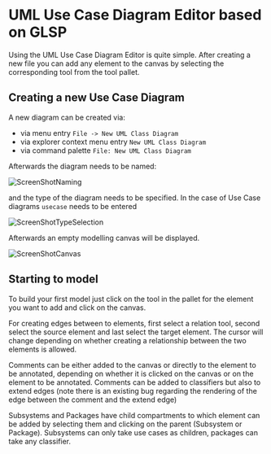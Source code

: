 # UML Use Case Diagram Editor based on GLSP

Using the UML Use Case Diagram Editor is quite simple. After creating a new file you can add any element to the canvas by selecting the corresponding  tool from the tool pallet. 

## Creating a new Use Case Diagram

A new diagram can be created via:

- via menu entry `File -> New UML Class Diagram`
- via explorer context menu entry `New UML Class Diagram`
- via command palette `File: New UML Class Diagram`

Afterwards the diagram needs to be named: 

![ScreenShotNaming](https://user-images.githubusercontent.com/45531943/122419372-24d0ce80-cf8b-11eb-9df9-f0ff9217ec4b.jpeg)

and the type of the diagram needs to be specified. In the case of Use Case diagrams `usecase` needs to be entered

![ScreenShotTypeSelection](https://user-images.githubusercontent.com/45531943/122419403-29958280-cf8b-11eb-9065-770809155395.jpeg)

Afterwards an empty modelling canvas will be displayed. 

![ScreenShotCanvas](https://user-images.githubusercontent.com/45531943/122419429-2e5a3680-cf8b-11eb-8996-d069bb618c63.jpeg)

## Starting to model

To build your first model just click on the tool in the pallet for the element you want to add and click on the canvas. 

For creating edges between to elements, first select a relation tool, second select the source element and last select the target element. The cursor will change depending on whether creating a relationship between the two elements is allowed. 

Comments can be either added to the canvas or directly to the element to be annotated, depending on whether it is clicked on the canvas or on the element to be annotated. Comments can be added to classifiers but also to extend edges (note there is an existing bug regarding the rendering of the edge between the comment and the extend edge)

Subsystems and Packages have child compartments to which element can be added by selecting them and clicking on the parent (Subsystem or Package). Subsystems can only take use cases as children, packages can take any classifier. 

